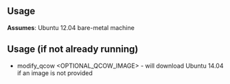 ## Usage
 
  __Assumes__: Ubuntu 12.04 bare-metal machine

## Usage (if not already running)
  * modify_qcow <OPTIONAL_QCOW_IMAGE> - will download Ubuntu 14.04 if an image is not provided
